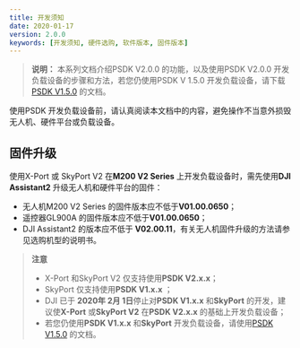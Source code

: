 ```yaml
---
title: 开发须知
date: 2020-01-17
version: 2.0.0
keywords: [开发须知, 硬件选购, 软件版本, 固件版本]
---
```

> **说明：** 本系列文档介绍PSDK V2.0.0 的功能，以及使用PSDK V2.0.0 开发负载设备的步骤和方法，若您仍使用PSDK V 1.5.0 开发负载设备，请下载[PSDK V1.5.0](https://terra-1-g.djicdn.com/71a7d383e71a4fb8887a310eb746b47f/psdk/payload-sdk-doc-1.0.zip) 的文档。

使用PSDK 开发负载设备前，请认真阅读本文档中的内容，避免操作不当意外损毁无人机、硬件平台或负载设备。  

## 固件升级
使用X-Port 或 SkyPort V2 在**M200 V2 Series** 上开发负载设备时，需先使用**DJI Assistant2** 升级无人机和硬件平台的固件：
* 无人机M200 V2 Series 的固件版本应不低于**V01.00.0650**；
* 遥控器GL900A 的固件版本应不低于**V01.00.0650**；
* DJI Assistant2 的版本应不低于	**V02.00.11**，有关无人机固件升级的方法请参见选购机型的说明书。

>**注意**
> * X-Port 和SkyPort V2 仅支持使用**PSDK V2.x.x**；
> * SkyPort 仅支持使用**PSDK V1.x.x** ；
> * DJI 已于 **2020年 2月 1日**停止对**PSDK V1.x.x** 和**SkyPort** 的开发，建议使**X-Port** 或**SkyPort V2** 在**PSDK V2.x.x** 的基础上开发负载设备；
> * 若您仍使用**PSDK V1.x.x** 和**SkyPort** 开发负载设备，请使用[PSDK V1.5.0](https://terra-1-g.djicdn.com/71a7d383e71a4fb8887a310eb746b47f/psdk/payload-sdk-doc-1.0.zip) 的文档。
